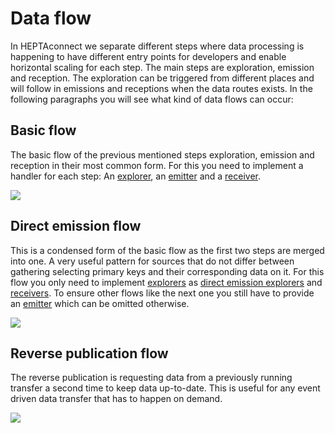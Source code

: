 # Data flow

In HEPTAconnect we separate different steps where data processing is happening to have different entry points for developers and enable horizontal scaling for each step.
The main steps are exploration, emission and reception.
The exploration can be triggered from different places and will follow in emissions and receptions when the data routes exists.
In the following paragraphs you will see what kind of data flows can occur:

## Basic flow

The basic flow of the previous mentioned steps exploration, emission and reception in their most common form.
For this you need to implement a handler for each step: An [explorer](../../guides/portal-developer/explorer.md), an [emitter](../../guides/portal-developer/emitter.md) and a [receiver](../../guides/portal-developer/receiver.md).

<!--
```plantuml
@startuml ../assets/plantuml/dataFlow/basicFlow
!include ../../src/skin.puml
database "Portal 1" as P1
database "Portal 2" as P2
entity HEPTAconnect as HC
control MessageBroker as MB

== Exploration ==
P1 ->> HC: Read ids from portal 1
HC ->> MB: Publish explored item ids
...
== Emission ==
HC <<- MB: Read for emission
P1 ->> HC: Read data from portal 1
HC ->> MB: Release emitted item
...
== Reception ==
HC <<- MB: Route data for reception
P2 <<- HC: Store data in portal 2
@enduml
```
-->
![](../assets/plantuml/dataFlow/basicFlow.svg)

## Direct emission flow

This is a condensed form of the basic flow as the first two steps are merged into one.
A very useful pattern for sources that do not differ between gathering selecting primary keys and their corresponding data on it.
For this flow you only need to implement [explorers](../../guides/portal-developer/explorer.md) as [direct emission explorers](../../guides/portal-developer/direct-emission-explorer.md) and [receivers](../../guides/portal-developer/receiver.md).
To ensure other flows like the next one you still have to provide an [emitter](../../guides/portal-developer/emitter.md) which can be omitted otherwise.

<!--
```plantuml
@startuml ../assets/plantuml/dataFlow/directEmissionFlow
!include ../../src/skin.puml
database "Portal 1" as P1
database "Portal 2" as P2
entity HEPTAconnect as HC
control MessageBroker as MB
== Direct Emission ==
P1 ->> HC: Read data from portal 1
HC ->> MB: Release explored item for emission
...
== Reception ==
HC <<- MB: Route data for reception
P2 <<- HC: Store data in portal 2
@enduml
```
-->
![](../assets/plantuml/dataFlow/directEmissionFlow.svg)

## Reverse publication flow

The reverse publication is requesting data from a previously running transfer a second time to keep data up-to-date.
This is useful for any event driven data transfer that has to happen on demand.

<!--
```plantuml
@startuml ../assets/plantuml/dataFlow/reversePublicationFlow
!include ../../src/skin.puml
database "Portal 1" as P1
database "Portal 2" as P2
entity HEPTAconnect as HC
control MessageBroker as MB

== Reverse Publication ==
P2 ->> HC: Request publication for portal 2
HC ->> MB: Request emission from portal 1
...
== Emission ==
HC <<- MB: Read for emission
P1 ->> HC: Read data from portal 1
HC ->> MB: Release emitted item
...
== Reception ==
HC <<- MB: Route data for reception
P2 <<- HC: Store data in portal 2
@enduml
```
-->
![](../assets/plantuml/dataFlow/reversePublicationFlow.svg)
